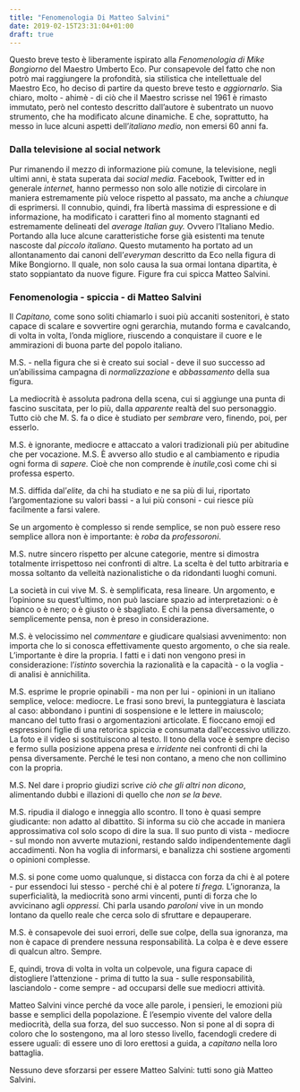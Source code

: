 ```yaml
---
title: "Fenomenologia Di Matteo Salvini"
date: 2019-02-15T23:31:04+01:00
draft: true
---
```


Questo breve testo è liberamente ispirato alla _Fenomenologia di Mike Bongiorno_ del Maestro Umberto Eco. 
Pur consapevole del fatto che non potrò mai raggiungere la profondità, sia stilistica che intellettuale del Maestro Eco, ho deciso di partire da questo breve testo e _aggiornarlo_. 
Sia chiaro, molto - ahimè - di ciò che il Maestro scrisse nel 1961 è rimasto immutato, però nel contesto descritto dall’autore è subentrato un nuovo strumento, che ha modificato alcune dinamiche. E che, soprattutto, ha messo in luce alcuni aspetti dell’_italiano medio,_ non emersi 60 anni fa. 

### Dalla televisione al social network
Pur rimanendo il mezzo di informazione più comune, la televisione, negli ultimi anni, è stata superata dai _social media._ Facebook, Twitter ed in generale _internet,_ hanno permesso non solo alle notizie di circolare in maniera estremamente più veloce rispetto al passato, ma anche a _chiunque_ di esprimersi. 
Il connubio, quindi, fra libertà massima di espressione e di informazione, ha modificato i caratteri fino al momento stagnanti ed estremamente delineati del _average Italian guy._ Ovvero l’Italiano Medio.  Portando alla luce alcune caratteristiche forse già esistenti ma tenute nascoste dal _piccolo italiano_.
Questo mutamento ha portato ad un allontanamento dai canoni dell’_everyman_ descritto da Eco nella figura di Mike Bongiorno. Il quale, non solo causa la sua ormai lontana dipartita, è stato soppiantato da nuove figure. 
Figure fra cui spicca Matteo Salvini. 

### Fenomenologia - spiccia - di Matteo Salvini
Il _Capitano,_ come sono soliti chiamarlo i suoi più accaniti sostenitori,  è stato capace di scalare e sovvertire ogni gerarchia, mutando forma e cavalcando, di volta in volta, l’onda migliore, riuscendo a conquistare il cuore e le ammirazioni di buona parte del popolo italiano. 

M.S. - nella figura che si è creato sui social - deve il suo successo ad un’abilissima campagna di _normalizzazione_ e _abbassamento_ della sua figura.

La mediocrità è assoluta padrona della scena, cui si aggiunge una punta di fascino suscitata, per lo più, dalla _apparente_ realtà del suo personaggio. Tutto ciò che M. S. fa o dice è studiato per _sembrare_ vero, finendo, poi, per esserlo. 

M.S. è ignorante, mediocre e attaccato a valori tradizionali più per abitudine che per vocazione. M.S. È avverso allo studio e al cambiamento e ripudia ogni forma di _sapere._ Cioè che non comprende è _inutile_,così come chi si professa esperto. 

M.S. diffida dal’_elite,_ da chi ha studiato e ne sa più di lui, riportato l’argomentazione su valori bassi - a lui più consoni - cui riesce più facilmente a farsi valere. 

Se un argomento è complesso si rende semplice, se non può essere reso semplice allora non è importante: è _roba_ da _professoroni_. 

M.S. nutre sincero rispetto per alcune categorie, mentre si dimostra totalmente irrispettoso nei confronti di altre. La scelta è del tutto arbitraria e mossa soltanto da velleità nazionalistiche o da ridondanti luoghi comuni. 

La società in cui vive M. S. è semplificata, resa lineare. Un argomento, e l’opinione su quest’ultimo, non può lasciare spazio ad interpretazioni: o è bianco o è nero; o è giusto o è sbagliato. E chi la pensa diversamente, o semplicemente pensa, non è preso in considerazione. 

M.S. è velocissimo nel _commentare_ e 
giudicare qualsiasi avvenimento: non importa che lo si conosca effettivamente questo argomento, o che sia reale. L’importante è dire la propria. I fatti e i dati non vengono presi in considerazione: l’_istinto_ soverchia la razionalità e la capacità - o la voglia - di analisi è annichilita. 

M.S. esprime le proprie opinabili - ma non per lui - opinioni in un italiano semplice, veloce: mediocre. Le frasi sono brevi, la punteggiatura è lasciata al caso: abbondano i puntini di sospensione e le lettere in maiuscolo; mancano del tutto frasi o argomentazioni articolate. E fioccano emoji ed espressioni figlie di una retorica spiccia e consumata dall'eccessivo utilizzo. La foto e il video si sostituiscono al testo. Il tono della voce è sempre deciso e fermo sulla posizione appena presa e _irridente_ nei confronti di chi la pensa diversamente. Perché le tesi non contano, a meno che non collimino con la propria.

M.S. Nel dare i proprio giudizi scrive _ciò che gli altri non dicono_, alimentando dubbi e illazioni di quello che _non se la beve._

M.S. ripudia il dialogo e inneggia allo scontro. Il tono è quasi sempre giudicante: non adatto al dibattito. Si informa su ciò che accade in maniera approssimativa col solo scopo di dire la sua. Il suo punto di vista - mediocre - sul mondo non avverte mutazioni, restando saldo indipendentemente dagli accadimenti. Non ha voglia di informarsi, e banalizza chi sostiene argomenti o opinioni complesse. 

M.S. si pone come uomo qualunque, si distacca con forza da chi è al potere - pur essendoci lui stesso - perché chi è al potere _ti frega._
L’ignoranza, la superficialità, la mediocrità sono armi vincenti, punti di forza che lo avvicinano agli _oppressi._ Chi parla usando _paroloni_ vive in un mondo lontano da quello reale che cerca solo di sfruttare e depauperare. 

M.S. è consapevole dei suoi errori, delle sue colpe, della sua ignoranza, ma non è capace di prendere nessuna responsabilità. La colpa è e deve essere di qualcun altro. Sempre. 

E, quindi, trova di volta in volta un colpevole, una figura capace di distogliere l’attenzione - prima di tutto la sua - sulle responsabilità, lasciandolo - come sempre - ad occuparsi delle sue mediocri attività.


Matteo Salvini vince perché da voce alle parole, i pensieri, le emozioni più basse e  semplici della popolazione. 
È l’esempio vivente del valore della mediocrità, della sua forza, del suo successo. Non si pone al di sopra di coloro che lo sostengono, ma al loro stesso livello, facendogli credere di essere uguali: di essere uno di loro erettosi a guida, a _capitano_ nella loro battaglia. 

Nessuno deve sforzarsi per essere Matteo Salvini: tutti sono già Matteo Salvini. 